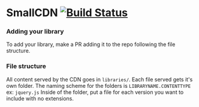 # SmallCDN [![Build Status](https://travis-ci.org/SmallCDN/SmallCDN.svg?branch=master)](https://travis-ci.org/SmallCDN/SmallCDN)

### Adding your library
To add your library, make a PR adding it to the repo following the file structure.

### File structure
All content served by the CDN goes in `libraries/`. Each file served gets it's own folder.
The naming scheme for the folders is `LIBRARYNAME.CONTENTTYPE` ex: `jquery.js`
Inside of the folder, put a file for each version you want to include with no extensions.